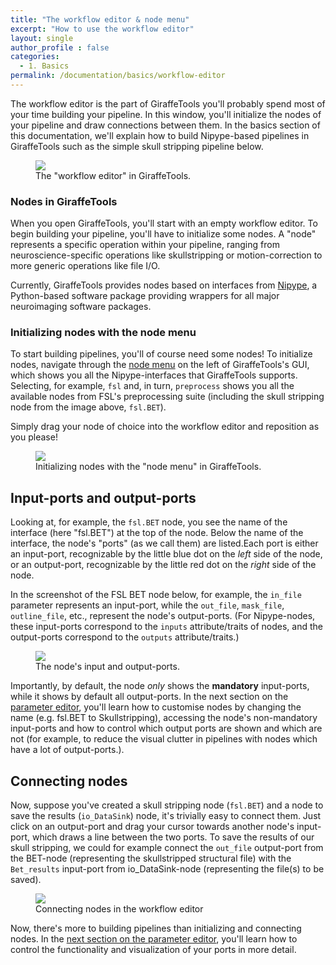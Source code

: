 ```yaml
---
title: "The workflow editor & node menu"
excerpt: "How to use the workflow editor"
layout: single
author_profile : false
categories:
  - 1. Basics
permalink: /documentation/basics/workflow-editor
---
```


The workflow editor is the part of GiraffeTools you'll probably spend most of your
time building your pipeline. In this window, you'll initialize the nodes of
your pipeline and draw connections between them. In the basics section of this documentation, we'll explain how to build Nipype-based pipelines in GiraffeTools such as the simple skull stripping pipeline below.

<figure>
	<a href="{{ site.url }}{{ site.baseurl }}/documentation/images/workflow_editor.png"><img
    src="{{ site.url }}{{ site.baseurl }}/{{ example_path }}/documentation/images/workflow_editor.png"></a>
	<figcaption>The "workflow editor" in GiraffeTools.</figcaption>
</figure>

### Nodes in GiraffeTools
When you open GiraffeTools, you'll start with an empty workflow editor. To begin
building your pipeline, you'll have to initialize some nodes. A "node" represents
a specific operation within your pipeline, ranging from neuroscience-specific
operations like skullstripping or motion-correction to more generic operations
like file I/O.

Currently, GiraffeTools provides nodes based on interfaces from
[Nipype](http://nipype.readthedocs.io/en/latest/), a Python-based software
package providing wrappers for all major neuroimaging software packages.


### Initializing nodes with the node menu
To start building pipelines, you'll of course need some nodes!
To initialize nodes, navigate through the [node menu](/GiraffeTools/documentation/basics/node-menu) 
on the left of GiraffeTools's GUI, which shows you all the Nipype-interfaces
that GiraffeTools supports. Selecting, for example, `fsl` and, in turn, `preprocess`
shows you all the available nodes from FSL's preprocessing suite (including the skull 
stripping node from the image above, `fsl.BET`). 

Simply drag your node of choice into the workflow editor and reposition as you please!

<figure>
	<a href="{{ site.url }}{{ site.baseurl }}/documentation/images/init_nodes.gif"><img
    src="{{ site.url }}{{ site.baseurl }}/{{ example_path }}/documentation/images/init_nodes.gif"></a>
	<figcaption>Initializing nodes with the "node menu" in GiraffeTools.</figcaption>
</figure>


## Input-ports and output-ports
Looking at, for example, the `fsl.BET` node, you see the name of the interface 
(here "fsl.BET") at the top of the node. Below the name of the interface, the 
node's "ports" (as we call them) are listed.Each port is either an input-port, 
recognizable by the little blue dot on the *left* side of the node, or an 
output-port, recognizable by the little red dot on the *right* side of the node. 

In the screenshot of the FSL BET node below, for example, the `in_file` parameter 
represents an input-port, while the `out_file`, `mask_file`, `outline_file`, etc., 
represent the node's output-ports. (For Nipype-nodes, these input-ports correspond 
to the `inputs` attribute/traits of nodes, and the output-ports correspond to the 
`outputs` attribute/traits.)

<figure>
	<a href="{{ site.url }}{{ site.baseurl }}/documentation/images/closeup_node_edited.png"><img
    src="{{ site.url }}{{ site.baseurl }}/{{ example_path }}/documentation/images/closeup_node_edited.png"></a>
	<figcaption>The node's input and output-ports.</figcaption>
</figure>

Importantly, by default, the node *only* shows the **mandatory** input-ports,
while it shows by default all output-ports. In the next section on the
[parameter editor](/GiraffeTools/documentation/basics/parameter-editor),
you'll learn how to customise nodes by changing the name (e.g. fsl.BET to Skullstripping), 
accessing the node's non-mandatory input-ports and how to control which output ports are 
shown and which are not (for example, to reduce the visual clutter in pipelines with nodes 
which have a lot of output-ports.).

## Connecting nodes
Now, suppose you've created a skull stripping node (`fsl.BET`) and a node to 
save the results (`io_DataSink`) node, it's trivially easy to connect them. 
Just click on an output-port and drag your cursor towards another node's
input-port, which draws a line between the two ports. To save the results of our 
skull stripping, we could for example connect the `out_file` output-port
from the BET-node (representing the skullstripped structural file) with the
`Bet_results` input-port from io_DataSink-node (representing the file(s) to be saved).

<figure>
	<a href="{{ site.url }}{{ site.baseurl }}/documentation/images/connecting_nodes.gif"><img
    src="{{ site.url }}{{ site.baseurl }}/{{ example_path }}/documentation/images/connecting_nodes.gif"></a>
	<figcaption>Connecting nodes in the workflow editor</figcaption>
</figure>

Now, there's more to building pipelines than initializing and connecting nodes.
In the [next section on the parameter editor](/GiraffeTools/documentation/basics/parameter-editor),
you'll learn how to control the functionality and visualization of your ports
in more detail.
